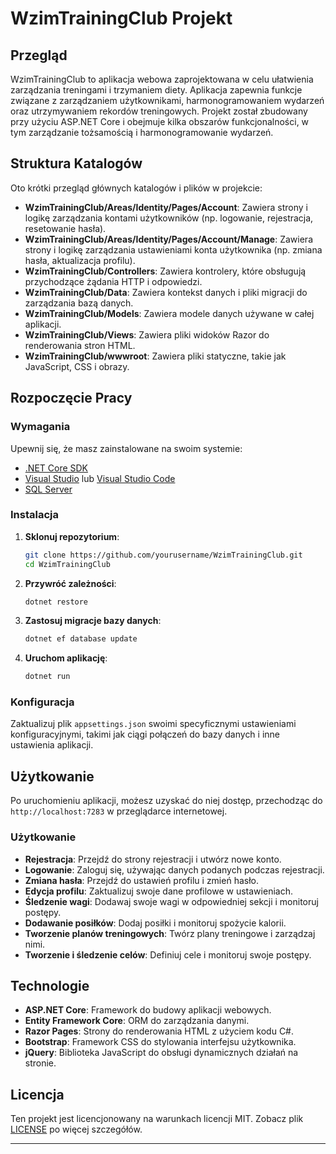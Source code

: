
# WzimTrainingClub Projekt

## Przegląd

WzimTrainingClub to aplikacja webowa zaprojektowana w celu ułatwienia zarządzania treningami i trzymaniem diety. Aplikacja zapewnia funkcje związane z zarządzaniem użytkownikami, harmonogramowaniem wydarzeń oraz utrzymywaniem rekordów treningowych. Projekt został zbudowany przy użyciu ASP.NET Core i obejmuje kilka obszarów funkcjonalności, w tym zarządzanie tożsamością i harmonogramowanie wydarzeń.

## Struktura Katalogów

Oto krótki przegląd głównych katalogów i plików w projekcie:

- **WzimTrainingClub/Areas/Identity/Pages/Account**: Zawiera strony i logikę zarządzania kontami użytkowników (np. logowanie, rejestracja, resetowanie hasła).
- **WzimTrainingClub/Areas/Identity/Pages/Account/Manage**: Zawiera strony i logikę zarządzania ustawieniami konta użytkownika (np. zmiana hasła, aktualizacja profilu).
- **WzimTrainingClub/Controllers**: Zawiera kontrolery, które obsługują przychodzące żądania HTTP i odpowiedzi.
- **WzimTrainingClub/Data**: Zawiera kontekst danych i pliki migracji do zarządzania bazą danych.
- **WzimTrainingClub/Models**: Zawiera modele danych używane w całej aplikacji.
- **WzimTrainingClub/Views**: Zawiera pliki widoków Razor do renderowania stron HTML.
- **WzimTrainingClub/wwwroot**: Zawiera pliki statyczne, takie jak JavaScript, CSS i obrazy.

## Rozpoczęcie Pracy

### Wymagania

Upewnij się, że masz zainstalowane na swoim systemie:

- [.NET Core SDK](https://dotnet.microsoft.com/download)
- [Visual Studio](https://visualstudio.microsoft.com/) lub [Visual Studio Code](https://code.visualstudio.com/)
- [SQL Server](https://www.microsoft.com/pl-pl/sql-server/sql-server-downloads)

### Instalacja

1. **Sklonuj repozytorium**:
   ```sh
   git clone https://github.com/yourusername/WzimTrainingClub.git
   cd WzimTrainingClub
   ```

2. **Przywróć zależności**:
   ```sh
   dotnet restore
   ```

3. **Zastosuj migracje bazy danych**:
   ```sh
   dotnet ef database update
   ```

4. **Uruchom aplikację**:
   ```sh
   dotnet run
   ```

### Konfiguracja

Zaktualizuj plik `appsettings.json` swoimi specyficznymi ustawieniami konfiguracyjnymi, takimi jak ciągi połączeń do bazy danych i inne ustawienia aplikacji.

## Użytkowanie

Po uruchomieniu aplikacji, możesz uzyskać do niej dostęp, przechodząc do `http://localhost:7283` w przeglądarce internetowej.

### Użytkowanie

- **Rejestracja**: Przejdź do strony rejestracji i utwórz nowe konto.
- **Logowanie**: Zaloguj się, używając danych podanych podczas rejestracji.
- **Zmiana hasła**: Przejdź do ustawień profilu i zmień hasło.
- **Edycja profilu**: Zaktualizuj swoje dane profilowe w ustawieniach.
- **Śledzenie wagi**: Dodawaj swoje wagi w odpowiedniej sekcji i monitoruj postępy.
- **Dodawanie posiłków**: Dodaj posiłki i monitoruj spożycie kalorii.
- **Tworzenie planów treningowych**: Twórz plany treningowe i zarządzaj nimi.
- **Tworzenie i śledzenie celów**: Definiuj cele i monitoruj swoje postępy.


## Technologie

- **ASP.NET Core**: Framework do budowy aplikacji webowych.
- **Entity Framework Core**: ORM do zarządzania danymi.
- **Razor Pages**: Strony do renderowania HTML z użyciem kodu C#.
- **Bootstrap**: Framework CSS do stylowania interfejsu użytkownika.
- **jQuery**: Biblioteka JavaScript do obsługi dynamicznych działań na stronie.

## Licencja

Ten projekt jest licencjonowany na warunkach licencji MIT. Zobacz plik [LICENSE](LICENSE) po więcej szczegółów.

---
